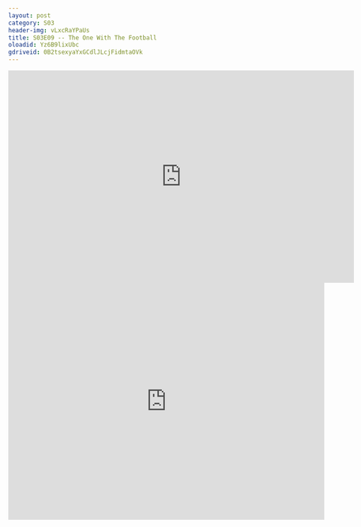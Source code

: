 ```yaml
---
layout: post 
category: S03 
header-img: vLxcRaYPaUs 
title: S03E09 -- The One With The Football 
oloadid: Yz6B9lixUbc 
gdriveid: 0B2tsexyaYxGCdlJLcjFidmtaOVk 
--- 
```

<!--more--> 
<iframe src='https://openload.co/embed/Yz6B9lixUbc/' width='700' height='430' frameborder='0' scrolling='no' allowfullscreen='allowfullscreen'></iframe> 
<iframe src='https://drive.google.com/file/d/0B2tsexyaYxGCdlJLcjFidmtaOVk/preview' width='640' height='480' frameborder='0' scrolling='no' allowfullscreen='allowfullscreen'></iframe> 